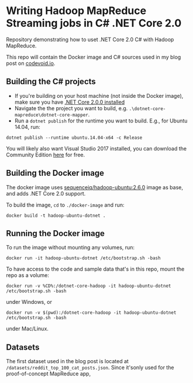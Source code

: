 # Writing Hadoop MapReduce Streaming jobs in C# .NET Core 2.0

Repository demonstrating how to uset .NET Core 2.0 C# with Hadoop MapReduce.

This repo will contain the Docker image and C# sources used in my blog post on [codevoid.io](https://codevoid.io).

## Building the C# projects

- If you're building on your host machine (not inside the Docker image), make sure you have [.NET Core 2.0.0 installed](https://github.com/dotnet/core/blob/master/release-notes/download-archives/2.0.0-download.md)
- Navigate the the project you want to build, e.g. `.\dotnet-core-mapreduce\dotnet-core-mapper`.
- Run a `dotnet publish` for the runtime you want to build. E.g., for Ubuntu 14.04, run:
```
dotnet publish --runtime ubuntu.14.04-x64 -c Release
```

You will likely also want Visual Studio 2017 installed, you can download the Community Edition
[here](https://www.visualstudio.com/thank-you-downloading-visual-studio/?sku=Community&rel=15) for free. 

## Building the Docker image 

The docker image uses [sequenceiq/hadoop-ubuntu:2.6.0](https://hub.docker.com/r/sequenceiq/hadoop-ubuntu/~/dockerfile/) image as base, and adds .NET Core 2.0 support.

To build the image, `cd` to `./docker-image` and run:
```
docker build -t hadoop-ubuntu-dotnet .
```

## Running the Docker image

To run the image without mounting any volumes, run:
```
docker run -it hadoop-ubuntu-dotnet /etc/bootstrap.sh -bash
```

To have access to the code and sample data that's in this repo, mount the repo as a volume:

```
docker run -v %CD%:/dotnet-core-hadoop -it hadoop-ubuntu-dotnet /etc/bootstrap.sh -bash
```
under Windows, or 
```
docker run -v $(pwd):/dotnet-core-hadoop -it hadoop-ubuntu-dotnet /etc/bootstrap.sh -bash
```
under Mac/Linux.
## Datasets

The first dataset used in the blog post is located at `/datasets/reddit_top_100_cat_posts.json`. Since it'sonly used for the proof-of-concept MapReduce app,
